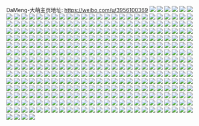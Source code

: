 DaMeng-大萌主页地址: https://weibo.com/u/3956100369 
![](https://wx4.sinaimg.cn/mw2000/ebcd4d11gy1h8vk3wg0nqj22c03404qq.jpg) 
![](https://wx4.sinaimg.cn/mw2000/ebcd4d11gy1h8vk3pklvkj22eo37kqv7.jpg) 
![](https://wx4.sinaimg.cn/mw2000/ebcd4d11gy1h8vk47um73j22801o0qv5.jpg) 
![](https://wx4.sinaimg.cn/mw2000/ebcd4d11ly1h8fft0huijj223l2sr4qs.jpg) 
![](https://wx4.sinaimg.cn/mw2000/ebcd4d11ly1h8ffsyl4hij21o0280e81.jpg) 
![](https://wx4.sinaimg.cn/mw2000/ebcd4d11ly1h8fft47nudj23402c0hdv.jpg) 
![](https://wx4.sinaimg.cn/mw2000/ebcd4d11ly1h8fft2e5jzj21o0280kjl.jpg) 
![](https://wx4.sinaimg.cn/mw2000/ebcd4d11ly1h8fft7fjg0j22801o04qq.jpg) 
![](https://wx4.sinaimg.cn/mw2000/ebcd4d11ly1h8fft63s09j21o0280kjl.jpg) 
![](https://wx4.sinaimg.cn/mw2000/ebcd4d11ly1h8ffth1zw9j22c0340kjr.jpg) 
![](https://wx4.sinaimg.cn/mw2000/ebcd4d11ly1h8ffuu1zxsj22c03407wn.jpg) 
![](https://wx4.sinaimg.cn/mw2000/ebcd4d11ly1h8fftdtocyj22c034t4qw.jpg) 
![](https://wx4.sinaimg.cn/mw2000/ebcd4d11ly1h83xgwnbnlj21o02804qr.jpg) 
![](https://wx4.sinaimg.cn/mw2000/ebcd4d11ly1h83xibb50aj21o0280u0y.jpg) 
![](https://wx4.sinaimg.cn/mw2000/ebcd4d11ly1h83xh47kvej21o02807wj.jpg) 
![](https://wx4.sinaimg.cn/mw2000/ebcd4d11ly1h83xh0i3qyj21mg36c4qs.jpg) 
![](https://wx4.sinaimg.cn/mw2000/ebcd4d11ly1h83xgtbh0mj21mg36chdw.jpg) 
![](https://wx4.sinaimg.cn/mw2000/ebcd4d11ly1h83xh94vegj21mg36chdy.jpg) 
![](https://wx4.sinaimg.cn/mw2000/ebcd4d11ly1h83xjl5gxej22801o0kjm.jpg) 
![](https://wx4.sinaimg.cn/mw2000/ebcd4d11ly1h83xhbm2pfj21o0280e82.jpg) 
![](https://wx4.sinaimg.cn/mw2000/ebcd4d11gy1h8xgztg8mqj22c02c0kjm.jpg) 
![](https://wx4.sinaimg.cn/mw2000/ebcd4d11ly1h7t0yeowzrj23402c07wj.jpg) 
![](https://wx4.sinaimg.cn/mw2000/ebcd4d11ly1h7oxahtmszj20tu13uakp.jpg) 
![](https://wx4.sinaimg.cn/mw2000/ebcd4d11ly1h7oxah6lksj21400u0h1e.jpg) 
![](https://wx4.sinaimg.cn/mw2000/ebcd4d11ly1h7ox2dk1a3j213u0tt156.jpg) 
![](https://wx4.sinaimg.cn/mw2000/ebcd4d11ly1h7ownigxptj21he1z6b29.jpg) 
![](https://wx4.sinaimg.cn/mw2000/ebcd4d11ly1h7ji65rhjej22c0340b2a.jpg) 
![](https://wx4.sinaimg.cn/mw2000/ebcd4d11ly1h7dcnes3cvj21o01jw12q.jpg) 
![](https://wx4.sinaimg.cn/mw2000/ebcd4d11ly1h7dcno1x0tj22c034ldu0.jpg) 
![](https://wx4.sinaimg.cn/mw2000/ebcd4d11ly1h7dcyyrpf0j21o02801ky.jpg) 
![](https://wx4.sinaimg.cn/mw2000/ebcd4d11ly1h7ji26e2n0j22801o07wi.jpg) 
![](https://wx4.sinaimg.cn/mw2000/ebcd4d11ly1h783imze2aj21hb1z3wlq.jpg) 
![](https://wx4.sinaimg.cn/mw2000/ebcd4d11ly1h783fkfcvcj21zm1hq147.jpg) 
![](https://wx4.sinaimg.cn/mw2000/ebcd4d11ly1h71n33ajjcj22c03404qp.jpg) 
![](https://wx4.sinaimg.cn/mw2000/ebcd4d11ly1h71mwoea9jj23402c0kjm.jpg) 
![](https://wx4.sinaimg.cn/mw2000/ebcd4d11ly1h70zpd8w36j23402c07wj.jpg) 
![](https://wx4.sinaimg.cn/mw2000/ebcd4d11ly1h70zp9xb6zj23402c07wj.jpg) 
![](https://wx4.sinaimg.cn/mw2000/ebcd4d11ly1h70zp6vptnj21o0280npd.jpg) 
![](https://wx4.sinaimg.cn/mw2000/ebcd4d11ly1h70zpbjfrvj23402c0b2b.jpg) 
![](https://wx4.sinaimg.cn/mw2000/ebcd4d11ly1h70zp4rplaj22c0340u0y.jpg) 
![](https://wx4.sinaimg.cn/mw2000/ebcd4d11ly1h71aff8m5ej20wi1ycqli.jpg) 
![](https://wx4.sinaimg.cn/mw2000/ebcd4d11ly1h70zpfxviqj218d1n57rl.jpg) 
![](https://wx4.sinaimg.cn/mw2000/ebcd4d11ly1h71aotxh9wj20t512v7aq.jpg) 
![](https://wx4.sinaimg.cn/mw2000/ebcd4d11ly1h71aouyyybj20ou0x4n1a.jpg) 
![](https://wx4.sinaimg.cn/mw2000/ebcd4d11ly1h71aow6t3bj20ql0zg43q.jpg) 
![](https://wx4.sinaimg.cn/mw2000/ebcd4d11ly1h71al3q73aj21i42061ac.jpg) 
![](https://wx4.sinaimg.cn/mw2000/ebcd4d11ly1h6x3ip64c2j23402c0hdv.jpg) 
![](https://wx4.sinaimg.cn/mw2000/ebcd4d11ly1h6x3iqg4j1j20u01hcq6a.jpg) 
![](https://wx4.sinaimg.cn/mw2000/ebcd4d11ly1h6x4m56a48j21o02807wh.jpg) 
![](https://wx4.sinaimg.cn/mw2000/ebcd4d11ly1h6x4nrns2qj213u0tudsl.jpg) 
![](https://wx4.sinaimg.cn/mw2000/ebcd4d11ly1h6s8ki237dj20wi1yc4qp.jpg) 
![](https://wx4.sinaimg.cn/mw2000/ebcd4d11ly1h6q8w7ep2sj21o0280kjl.jpg) 
![](https://wx4.sinaimg.cn/mw2000/ebcd4d11ly1h6q7n115lbj21o0280n2v.jpg) 
![](https://wx4.sinaimg.cn/mw2000/ebcd4d11ly1h6q7n7srzuj21lv256ag4.jpg) 
![](https://wx4.sinaimg.cn/mw2000/ebcd4d11ly1h6q7n2pwypj21o0280e81.jpg) 
![](https://wx4.sinaimg.cn/mw2000/ebcd4d11ly1h6q85bjh31j21g91xoe81.jpg) 
![](https://wx4.sinaimg.cn/mw2000/ebcd4d11ly1h6q7n41e4lj21o0280tjc.jpg) 
![](https://wx4.sinaimg.cn/mw2000/ebcd4d11ly1h6q7n64pf0j21o0280kjm.jpg) 
![](https://wx4.sinaimg.cn/mw2000/ebcd4d11ly1h6q8gn64t4j21o0280hdt.jpg) 
![](https://wx4.sinaimg.cn/mw2000/ebcd4d11ly1h6q8ri1wdxj21o0280b2a.jpg) 
![](https://wx4.sinaimg.cn/mw2000/ebcd4d11ly1h6oyicmwalj23402c07wh.jpg) 
![](https://wx4.sinaimg.cn/mw2000/ebcd4d11ly1h6oyhwisxdj20zk0k0gy7.jpg) 
![](https://wx4.sinaimg.cn/mw2000/ebcd4d11ly1h6oyo3lgvpj213u0tu48o.jpg) 
![](https://wx4.sinaimg.cn/mw2000/ebcd4d11ly1h6oyi488bzj23402c01kz.jpg) 
![](https://wx4.sinaimg.cn/mw2000/ebcd4d11ly1h6hzx7jmnjj21o0280qv5.jpg) 
![](https://wx4.sinaimg.cn/mw2000/ebcd4d11ly1h6gob330p3j20r910i77p.jpg) 
![](https://wx4.sinaimg.cn/mw2000/ebcd4d11ly1h6hzx0fkgwj21o0280hdt.jpg) 
![](https://wx4.sinaimg.cn/mw2000/ebcd4d11ly1h6hr9szrmtj22dr367x6r.jpg) 
![](https://wx4.sinaimg.cn/mw2000/ebcd4d11ly1h69w6ts0olj21o0280n8a.jpg) 
![](https://wx4.sinaimg.cn/mw2000/ebcd4d11ly1h61zb7pgq0j22c0340b2b.jpg) 
![](https://wx4.sinaimg.cn/mw2000/ebcd4d11ly1h61z4u000xj23402c0kjp.jpg) 
![](https://wx4.sinaimg.cn/mw2000/ebcd4d11ly1h614v2s7vrj213u0tu12z.jpg) 
![](https://wx4.sinaimg.cn/mw2000/ebcd4d11ly1h62bk2omdoj22c0340qa3.jpg) 
![](https://wx4.sinaimg.cn/mw2000/ebcd4d11ly1h61z9siumfj21gp1yahdt.jpg) 
![](https://wx4.sinaimg.cn/mw2000/ebcd4d11ly1h61z9vca7dj22c0340b2a.jpg) 
![](https://wx4.sinaimg.cn/mw2000/ebcd4d11ly1h62c13ya8vj22c03404qr.jpg) 
![](https://wx4.sinaimg.cn/mw2000/ebcd4d11ly1h62c1206aij22c0340kjp.jpg) 
![](https://wx4.sinaimg.cn/mw2000/ebcd4d11ly1h62c1x7290j22402tc74x.jpg) 
![](https://wx4.sinaimg.cn/mw2000/ebcd4d11ly1h60n562tetj22c0340x6r.jpg) 
![](https://wx4.sinaimg.cn/mw2000/ebcd4d11ly1h60qehupy9j20tu13ut9k.jpg) 
![](https://wx4.sinaimg.cn/mw2000/ebcd4d11ly1h60n5a6nvqj22c0340qv6.jpg) 
![](https://wx4.sinaimg.cn/mw2000/ebcd4d11ly1h60nl9uretj20u01407bm.jpg) 
![](https://wx4.sinaimg.cn/mw2000/ebcd4d11ly1h60nlagrhqj20tu13u3zu.jpg) 
![](https://wx4.sinaimg.cn/mw2000/ebcd4d11ly1h60o12x27bj20wi17a4bo.jpg) 
![](https://wx4.sinaimg.cn/mw2000/ebcd4d11ly1h60q6ghiukj20u01hcwhc.jpg) 
![](https://wx4.sinaimg.cn/mw2000/ebcd4d11ly1h60npyt0jtj20u013ywsh.jpg) 
![](https://wx4.sinaimg.cn/mw2000/ebcd4d11ly1h60qcz3wjgj21o0280wvj.jpg) 
![](https://wx4.sinaimg.cn/mw2000/ebcd4d11ly1h5wh58d1vaj22c0340b29.jpg) 
![](https://wx4.sinaimg.cn/mw2000/ebcd4d11ly1h5wh59y3knj22c0340e82.jpg) 
![](https://wx4.sinaimg.cn/mw2000/ebcd4d11ly1h5wh5alj77j20u0140q6g.jpg) 
![](https://wx4.sinaimg.cn/mw2000/ebcd4d11ly1h5rcqno5izj256o3ggqvf.jpg) 
![](https://wx4.sinaimg.cn/mw2000/ebcd4d11ly1h5rcqu5rgbj23ar4y4x6y.jpg) 
![](https://wx4.sinaimg.cn/mw2000/ebcd4d11ly1h5rcr3941bj23gg56onpn.jpg) 
![](https://wx4.sinaimg.cn/mw2000/ebcd4d11ly1h5rcr9jwqrj23f054ikjv.jpg) 
![](https://wx4.sinaimg.cn/mw2000/ebcd4d11ly1h5rcrgka5aj256o3ggqvf.jpg) 
![](https://wx4.sinaimg.cn/mw2000/ebcd4d11ly1h5rcrn8g75j23gg56okjv.jpg) 
![](https://wx4.sinaimg.cn/mw2000/ebcd4d11ly1h5rcrte8x3j239b4w04qz.jpg) 
![](https://wx4.sinaimg.cn/mw2000/ebcd4d11ly1h5rcs0ou3zj23gg56onpn.jpg) 
![](https://wx4.sinaimg.cn/mw2000/ebcd4d11ly1h5rcs7jwfij23gg56ou17.jpg) 
![](https://wx4.sinaimg.cn/mw2000/ebcd4d11ly1h5qi4qhgb5j213u0tu13y.jpg) 
![](https://wx4.sinaimg.cn/mw2000/ebcd4d11ly1h5qigxb7brj20u01hck04.jpg) 
![](https://wx4.sinaimg.cn/mw2000/ebcd4d11ly1h5qi1ck9c3j220f2oknpd.jpg) 
![](https://wx4.sinaimg.cn/mw2000/ebcd4d11ly1h5qi1hf7u7j23402c0e82.jpg) 
![](https://wx4.sinaimg.cn/mw2000/ebcd4d11ly1h5qi1eeenkj22c0340npe.jpg) 
![](https://wx4.sinaimg.cn/mw2000/ebcd4d11ly1h5qi1imiwsj22c03404qq.jpg) 
![](https://wx4.sinaimg.cn/mw2000/ebcd4d11ly1h5qi6izbjvj20uc1ask1h.jpg) 
![](https://wx4.sinaimg.cn/mw2000/ebcd4d11ly1h5qi1g79jyj21k7245u0x.jpg) 
![](https://wx4.sinaimg.cn/mw2000/ebcd4d11ly1h5qi1be31fj22c0340npe.jpg) 
![](https://wx4.sinaimg.cn/mw2000/ebcd4d11ly1h5o15hoeg5j21o0280u0x.jpg) 
![](https://wx4.sinaimg.cn/mw2000/ebcd4d11ly1h5o0uxczyzj21o0280b29.jpg) 
![](https://wx4.sinaimg.cn/mw2000/ebcd4d11ly1h5o0zdc1z0j21o02801ky.jpg) 
![](https://wx4.sinaimg.cn/mw2000/ebcd4d11ly1h5o0ze0tssj20u01hctrn.jpg) 
![](https://wx4.sinaimg.cn/mw2000/ebcd4d11ly1h5hzk6k4s4j23402c04qr.jpg) 
![](https://wx4.sinaimg.cn/mw2000/ebcd4d11ly1h5gjhhab87j218gawn7wj.jpg) 
![](https://wx4.sinaimg.cn/mw2000/ebcd4d11ly1h5gi4ycrzyj210g0osgwz.jpg) 
![](https://wx4.sinaimg.cn/mw2000/ebcd4d11ly1h5gi4xt8vzj21400u0to4.jpg) 
![](https://wx4.sinaimg.cn/mw2000/ebcd4d11ly1h5gi4x3y86j233y22ob2b.jpg) 
![](https://wx4.sinaimg.cn/mw2000/ebcd4d11ly1h5gi4u7ecyj213q0u04cf.jpg) 
![](https://wx4.sinaimg.cn/mw2000/ebcd4d11ly1h5gjj6p77uj22np1zs1kz.jpg) 
![](https://wx4.sinaimg.cn/mw2000/ebcd4d11ly1h5gjsxlx82j23402c0e83.jpg) 
![](https://wx4.sinaimg.cn/mw2000/ebcd4d11ly1h5gi4tno89j23ls2ejhdz.jpg) 
![](https://wx4.sinaimg.cn/mw2000/ebcd4d11ly1h5gjsvpcpfj22c0340hdv.jpg) 
![](https://wx4.sinaimg.cn/mw2000/ebcd4d11ly1h5gi5q0u4wj22db35sx6r.jpg) 
![](https://wx4.sinaimg.cn/mw2000/ebcd4d11ly1h5giemtaegj222n33zkjo.jpg) 
![](https://wx4.sinaimg.cn/mw2000/ebcd4d11ly1h5giveib0gj222o340qv7.jpg) 
![](https://wx4.sinaimg.cn/mw2000/ebcd4d11ly1h5givc4fogj222o340npf.jpg) 
![](https://wx4.sinaimg.cn/mw2000/ebcd4d11ly1h5cjh6y9f2j20wi17xtlh.jpg) 
![](https://wx4.sinaimg.cn/mw2000/ebcd4d11ly1h5cjh5kjv7j22c0340hdv.jpg) 
![](https://wx4.sinaimg.cn/mw2000/ebcd4d11ly1h5cjh6iysej20wi17cwtw.jpg) 
![](https://wx4.sinaimg.cn/mw2000/ebcd4d11ly1h5bpccvc6rj20wi1yck6k.jpg) 
![](https://wx4.sinaimg.cn/mw2000/ebcd4d11ly1h5bpccj0d6j20wi1yc181.jpg) 
![](https://wx4.sinaimg.cn/mw2000/ebcd4d11gy1h59z1z9rk1j22c03401kz.jpg) 
![](https://wx4.sinaimg.cn/mw2000/ebcd4d11gy1h59z21agy7j23402c01kz.jpg) 
![](https://wx4.sinaimg.cn/mw2000/ebcd4d11gy1h59z23xmxgj22c03401l1.jpg) 
![](https://wx4.sinaimg.cn/mw2000/ebcd4d11gy1h59z20cywfj20wi17c4dt.jpg) 
![](https://wx4.sinaimg.cn/mw2000/ebcd4d11gy1h59z4aaaqmj217c0wiqix.jpg) 
![](https://wx4.sinaimg.cn/mw2000/ebcd4d11gy1h59z2bq8qyj23402c0npe.jpg) 
![](https://wx4.sinaimg.cn/mw2000/ebcd4d11gy1h59z292kinj20wi17cncx.jpg) 
![](https://wx4.sinaimg.cn/mw2000/ebcd4d11gy1h59z264abej23402c0hdu.jpg) 
![](https://wx4.sinaimg.cn/mw2000/ebcd4d11gy1h59z27ygqkj23402c01kz.jpg) 
![](https://wx4.sinaimg.cn/mw2000/ebcd4d11ly1h52mtwexw8j20wi1y77wh.jpg) 
![](https://wx4.sinaimg.cn/mw2000/ebcd4d11ly1h52mtwt2qpj20k00zkgsr.jpg) 
![](https://wx4.sinaimg.cn/mw2000/ebcd4d11ly1h4ymouxp5oj20wi13zwre.jpg) 
![](https://wx4.sinaimg.cn/mw2000/ebcd4d11ly1h4ymorzte0j22mh1h5hdt.jpg) 
![](https://wx4.sinaimg.cn/mw2000/ebcd4d11ly1h4ymu7o3o6j22c03401kz.jpg) 
![](https://wx4.sinaimg.cn/mw2000/ebcd4d11ly1h4ymots8lvj21qx2bwnpd.jpg) 
![](https://wx4.sinaimg.cn/mw2000/ebcd4d11ly1h4ymoufbw3j21400u0dnb.jpg) 
![](https://wx4.sinaimg.cn/mw2000/ebcd4d11ly1h4ymxjv6t9j20j20pfq6i.jpg) 
![](https://wx4.sinaimg.cn/mw2000/ebcd4d11ly1h4q1wgcv08j23gw27a7wj.jpg) 
![](https://wx4.sinaimg.cn/mw2000/ebcd4d11ly1h4q1w17h4wj20wi1y74qp.jpg) 
![](https://wx4.sinaimg.cn/mw2000/ebcd4d11ly1h4q1wixcwkj22c0340e82.jpg) 
![](https://wx4.sinaimg.cn/mw2000/ebcd4d11ly1h4q1watq6mj22c0340x6p.jpg) 
![](https://wx4.sinaimg.cn/mw2000/ebcd4d11ly1h4q1wdybqmj22c0340e83.jpg) 
![](https://wx4.sinaimg.cn/mw2000/ebcd4d11ly1h4q1whg2p7j22c0340b29.jpg) 
![](https://wx4.sinaimg.cn/mw2000/ebcd4d11ly1h4q1w5sd41j22dc35sx6r.jpg) 
![](https://wx4.sinaimg.cn/mw2000/ebcd4d11ly1h4q1w82v5nj235s2dc7wi.jpg) 
![](https://wx4.sinaimg.cn/mw2000/ebcd4d11ly1h4q1w9ptgfj21pg2l2b29.jpg) 
![](https://wx4.sinaimg.cn/mw2000/ebcd4d11ly1h4owfq3ss0j20wi1y71kx.jpg) 
![](https://wx4.sinaimg.cn/mw2000/ebcd4d11ly1h4mvxsg33mj21hc0u0h4x.jpg) 
![](https://wx4.sinaimg.cn/mw2000/ebcd4d11ly1h4mw063ysnj21dl1u4e81.jpg) 
![](https://wx4.sinaimg.cn/mw2000/ebcd4d11ly1h4mtwyxebhj22801o0u0x.jpg) 
![](https://wx4.sinaimg.cn/mw2000/ebcd4d11ly1h4mty0nun5j22801o01ky.jpg) 
![](https://wx4.sinaimg.cn/mw2000/ebcd4d11ly1h4mtwb9tj7j21o0280hdu.jpg) 
![](https://wx4.sinaimg.cn/mw2000/ebcd4d11ly1h4mqc8tw5rj22y327kkjm.jpg) 
![](https://wx4.sinaimg.cn/mw2000/ebcd4d11ly1h4j0mkd7ysj20u01hcdq1.jpg) 
![](https://wx4.sinaimg.cn/mw2000/ebcd4d11ly1h4j0mj3ydnj22c0340qv6.jpg) 
![](https://wx4.sinaimg.cn/mw2000/ebcd4d11ly1h4id0z6mxgj22c0340e82.jpg) 
![](https://wx4.sinaimg.cn/mw2000/ebcd4d11ly1h4id3506xfj22c03404qs.jpg) 
![](https://wx4.sinaimg.cn/mw2000/ebcd4d11ly1h4hsjh0nkgj22c03404qr.jpg) 
![](https://wx4.sinaimg.cn/mw2000/ebcd4d11ly1h4hsjihvdbj21gx1yk1kx.jpg) 
![](https://wx4.sinaimg.cn/mw2000/ebcd4d11ly1h4hsjhphiqj20vo0mp77r.jpg) 
![](https://wx4.sinaimg.cn/mw2000/ebcd4d11ly1h4hsji0h2hj20zk0nlq94.jpg) 
![](https://wx4.sinaimg.cn/mw2000/ebcd4d11ly1h4f0dbxyrdj20wi1y7hah.jpg) 
![](https://wx4.sinaimg.cn/mw2000/ebcd4d11ly1h4elljhdsdj20u00n0n34.jpg) 
![](https://wx4.sinaimg.cn/mw2000/ebcd4d11ly1h49waiswjqj21ge1xu4qq.jpg) 
![](https://wx4.sinaimg.cn/mw2000/ebcd4d11ly1h49wcj4rn8j22c0340e83.jpg) 
![](https://wx4.sinaimg.cn/mw2000/ebcd4d11ly1h45qab26joj22801o0b2b.jpg) 
![](https://wx4.sinaimg.cn/mw2000/ebcd4d11ly1h44bwns3syj21k122qqv5.jpg) 
![](https://wx4.sinaimg.cn/mw2000/ebcd4d11ly1h44bwp6ocqj21fy1x91ky.jpg) 
![](https://wx4.sinaimg.cn/mw2000/ebcd4d11ly1h44bwlp8slj21o0280npd.jpg) 
![](https://wx4.sinaimg.cn/mw2000/ebcd4d11ly1h44e0rqdjdj22io1b1u0x.jpg) 
![](https://wx4.sinaimg.cn/mw2000/ebcd4d11ly1h3unni2w60j20ju0zatfe.jpg) 
![](https://wx4.sinaimg.cn/mw2000/ebcd4d11ly1h3unnipr21j20ec0phq6c.jpg) 
![](https://wx4.sinaimg.cn/mw2000/ebcd4d11ly1h3ury9f0jwj22c0340kjm.jpg) 
![](https://wx4.sinaimg.cn/mw2000/ebcd4d11ly1h3ury8buiej22c03401ky.jpg) 
![](https://wx4.sinaimg.cn/mw2000/ebcd4d11ly1h3mu7gsz32j22572uy7wj.jpg) 
![](https://wx4.sinaimg.cn/mw2000/ebcd4d11ly1h3mub64adxj22c0341kjn.jpg) 
![](https://wx4.sinaimg.cn/mw2000/ebcd4d11ly1h3mu7hxs6ej22bz340kjm.jpg) 
![](https://wx4.sinaimg.cn/mw2000/ebcd4d11ly1h3mu7fjaacj22b6340qv8.jpg) 
![](https://wx4.sinaimg.cn/mw2000/ebcd4d11ly1h3m1flkzv0j20tw0iiwha.jpg) 
![](https://wx4.sinaimg.cn/mw2000/ebcd4d11ly1h3m1hsui15j216g0m3zqr.jpg) 
![](https://wx4.sinaimg.cn/mw2000/ebcd4d11ly1h3j4yjizwij22442ti4qr.jpg) 
![](https://wx4.sinaimg.cn/mw2000/ebcd4d11ly1h3j4nzi31wj22c03404qq.jpg) 
![](https://wx4.sinaimg.cn/mw2000/ebcd4d11ly1h3igt6r1dcj20mi0u0thj.jpg) 
![](https://wx4.sinaimg.cn/mw2000/ebcd4d11ly1h3igz3w1exj22c0340qv6.jpg) 
![](https://wx4.sinaimg.cn/mw2000/ebcd4d11ly1h3igz1v9hdj23402c0b2a.jpg) 
![](https://wx4.sinaimg.cn/mw2000/ebcd4d11ly1h3igz4v0jbj222h2rahdt.jpg) 
![](https://wx4.sinaimg.cn/mw2000/ebcd4d11ly1h3ihellevhj223h2to4qq.jpg) 
![](https://wx4.sinaimg.cn/mw2000/ebcd4d11ly1h3igpquowaj22c0340e82.jpg) 
![](https://wx4.sinaimg.cn/mw2000/ebcd4d11ly1h3igz687mlj22c0340e82.jpg) 
![](https://wx4.sinaimg.cn/mw2000/ebcd4d11ly1h3g5cr4231j218w1nub29.jpg) 
![](https://wx4.sinaimg.cn/mw2000/ebcd4d11ly1h3g5k6y7yoj22402tcnpf.jpg) 
![](https://wx4.sinaimg.cn/mw2000/ebcd4d11ly1h3g5cn8jzjj22c033vx6s.jpg) 
![](https://wx4.sinaimg.cn/mw2000/ebcd4d11gy1h3bjhxyp4pj21o02804qp.jpg) 
![](https://wx4.sinaimg.cn/mw2000/ebcd4d11ly1h3auuz97ntj22c0340hdt.jpg) 
![](https://wx4.sinaimg.cn/mw2000/ebcd4d11ly1h3auv0ulbyj22ps1j01kx.jpg) 
![](https://wx4.sinaimg.cn/mw2000/ebcd4d11ly1h3auuyfkeij21o0280hdt.jpg) 
![](https://wx4.sinaimg.cn/mw2000/ebcd4d11ly1h3abwajjeij23402c0npe.jpg) 
![](https://wx4.sinaimg.cn/mw2000/ebcd4d11ly1h3abx45l0aj20tz0miwqn.jpg) 
![](https://wx4.sinaimg.cn/mw2000/ebcd4d11ly1h3abs3i8jej224l1o0npd.jpg) 
![](https://wx4.sinaimg.cn/mw2000/ebcd4d11ly1h34t0juqvej213u0tun9m.jpg) 
![](https://wx4.sinaimg.cn/mw2000/ebcd4d11ly1h34sz6ftkij21b91r0b1r.jpg) 
![](https://wx4.sinaimg.cn/mw2000/ebcd4d11ly1h34t02h2n3j21o0280b29.jpg) 
![](https://wx4.sinaimg.cn/mw2000/ebcd4d11ly1h3178hho6vj21ba0zgtm7.jpg) 
![](https://wx4.sinaimg.cn/mw2000/ebcd4d11ly1h2zr7xoftyj21961ww7wh.jpg) 
![](https://wx4.sinaimg.cn/mw2000/ebcd4d11ly1h2yw9tos5rj21o0280npd.jpg) 
![](https://wx4.sinaimg.cn/mw2000/ebcd4d11ly1h2yw9lppwkj22801o0kjl.jpg) 
![](https://wx4.sinaimg.cn/mw2000/ebcd4d11ly1h2rsmo03drj21o0280hdt.jpg) 
![](https://wx4.sinaimg.cn/mw2000/ebcd4d11ly1h2rsmlxhcsj21o02801kx.jpg) 
![](https://wx4.sinaimg.cn/mw2000/ebcd4d11ly1h2oap9zrs3j20uk146qah.jpg) 
![](https://wx4.sinaimg.cn/mw2000/ebcd4d11ly1h2o9c1yas4j21o0280e81.jpg) 
![](https://wx4.sinaimg.cn/mw2000/ebcd4d11ly1h2o50al4asj21o02801ky.jpg) 
![](https://wx4.sinaimg.cn/mw2000/ebcd4d11ly1h2o4zm794bj21o0280qv5.jpg) 
![](https://wx4.sinaimg.cn/mw2000/ebcd4d11ly1h2oanls85xj20wi1phanr.jpg) 
![](https://wx4.sinaimg.cn/mw2000/ebcd4d11ly1h2oaq88jl9j216q0u27wh.jpg) 
![](https://wx4.sinaimg.cn/mw2000/ebcd4d11ly1h2drot8dk5j22c0340npd.jpg) 
![](https://wx4.sinaimg.cn/mw2000/ebcd4d11ly1h2agotos7qj21bk1rfavx.jpg) 
![](https://wx4.sinaimg.cn/mw2000/ebcd4d11ly1h27qgqgvpyj21o02801kx.jpg) 
![](https://wx4.sinaimg.cn/mw2000/ebcd4d11ly1h218joa1zbj21o0280x6p.jpg) 
![](https://wx4.sinaimg.cn/mw2000/ebcd4d11ly1h218jmjfpmj221o2q7qv5.jpg) 
![](https://wx4.sinaimg.cn/mw2000/ebcd4d11ly1h218wxkvumj21o0280hdt.jpg) 
![](https://wx4.sinaimg.cn/mw2000/ebcd4d11ly1h207bm7tu0j20rd10h4d9.jpg) 
![](https://wx4.sinaimg.cn/mw2000/ebcd4d11ly1h207bzqgdkj22m61ynx6p.jpg) 
![](https://wx4.sinaimg.cn/mw2000/ebcd4d11ly1h207bb6s89j22c02c0u0x.jpg) 
![](https://wx4.sinaimg.cn/mw2000/ebcd4d11ly1h207bckepdj23402c0hdv.jpg) 
![](https://wx4.sinaimg.cn/mw2000/ebcd4d11ly1h1zlr4tk4zj22ym1o01ky.jpg) 
![](https://wx4.sinaimg.cn/mw2000/ebcd4d11ly1h1vkmhfa3wj21o0280b29.jpg) 
![](https://wx4.sinaimg.cn/mw2000/ebcd4d11ly1h1sulz6guyj223a2sd4qr.jpg) 
![](https://wx4.sinaimg.cn/mw2000/ebcd4d11ly1h1sulwkhjej20wi16sqnq.jpg) 
![](https://wx4.sinaimg.cn/mw2000/ebcd4d11ly1h1sum1wy5nj21ok19fhdt.jpg) 
![](https://wx4.sinaimg.cn/mw2000/ebcd4d11ly1h1sum45sa4j21dc2yokjm.jpg) 
![](https://wx4.sinaimg.cn/mw2000/ebcd4d11ly1h1supsuaztj21280so1g1.jpg) 
![](https://wx4.sinaimg.cn/mw2000/ebcd4d11ly1h1suoipunpj22c0340hdw.jpg) 
![](https://wx4.sinaimg.cn/mw2000/ebcd4d11ly1h1t1rcj6euj22c03407wj.jpg) 
![](https://wx4.sinaimg.cn/mw2000/ebcd4d11ly1h1t1rezjqaj22c0340kjm.jpg) 
![](https://wx4.sinaimg.cn/mw2000/ebcd4d11ly1h1t1rgxjxbj22c03404qq.jpg) 
![](https://wx4.sinaimg.cn/mw2000/ebcd4d11ly1h1t2f56iz4j20wi16zap8.jpg) 
![](https://wx4.sinaimg.cn/mw2000/ebcd4d11ly1h1s46o3jgij21o0280kjm.jpg) 
![](https://wx4.sinaimg.cn/mw2000/ebcd4d11ly1h1s46pnx7cj21o0280kjm.jpg) 
![](https://wx4.sinaimg.cn/mw2000/ebcd4d11ly1h1s46sdqt9j21o02801kz.jpg) 
![](https://wx4.sinaimg.cn/mw2000/ebcd4d11ly1h1s46un5tjj21o02807wi.jpg) 
![](https://wx4.sinaimg.cn/mw2000/ebcd4d11ly1h1s46y0fumj21o0280u0x.jpg) 
![](https://wx4.sinaimg.cn/mw2000/ebcd4d11ly1h1qug5gbulj22qo2201l0.jpg) 
![](https://wx4.sinaimg.cn/mw2000/ebcd4d11ly1h1quga1a08j21o0280b29.jpg) 
![](https://wx4.sinaimg.cn/mw2000/ebcd4d11ly1h1qug7t3eoj21pf29w4la.jpg) 
![](https://wx4.sinaimg.cn/mw2000/ebcd4d11ly1h1qug8wbk3j21o02801kx.jpg) 
![](https://wx4.sinaimg.cn/mw2000/ebcd4d11ly1h1qugap9phj22801o01kx.jpg) 
![](https://wx4.sinaimg.cn/mw2000/ebcd4d11ly1h1qug98alkj215l15l7hf.jpg) 
![](https://wx4.sinaimg.cn/mw2000/ebcd4d11ly1h1qug6nyyyj21o02804qp.jpg) 
![](https://wx4.sinaimg.cn/mw2000/ebcd4d11ly1h1qug7g0qfj21o02807wh.jpg) 
![](https://wx4.sinaimg.cn/mw2000/ebcd4d11ly1h1qug8c85ej21o02801kx.jpg) 
![](https://wx4.sinaimg.cn/mw2000/ebcd4d11ly1h1phra0inzj21o0280e81.jpg) 
![](https://wx4.sinaimg.cn/mw2000/ebcd4d11gy1h1jllrq823j22801o01ky.jpg) 
![](https://wx4.sinaimg.cn/mw2000/ebcd4d11gy1h1jlp5mv9gj22c0340hdx.jpg) 
![](https://wx4.sinaimg.cn/mw2000/ebcd4d11gy1h1jlm16s0vj22c03407wj.jpg) 
![](https://wx4.sinaimg.cn/mw2000/ebcd4d11gy1h1jlm3volbj23402c04qs.jpg) 
![](https://wx4.sinaimg.cn/mw2000/ebcd4d11gy1h1jlm66n91j20wi1ycttr.jpg) 
![](https://wx4.sinaimg.cn/mw2000/ebcd4d11gy1h1jlm78j7wj22c0340qqv.jpg) 
![](https://wx4.sinaimg.cn/mw2000/ebcd4d11gy1h1jllujsu7j22c0340u0z.jpg) 
![](https://wx4.sinaimg.cn/mw2000/ebcd4d11gy1h1jlm8sd9dj23402c01kz.jpg) 
![](https://wx4.sinaimg.cn/mw2000/ebcd4d11gy1h1i76yg1fxj21o028mhdt.jpg) 
![](https://wx4.sinaimg.cn/mw2000/ebcd4d11ly1h1erewhdf1j21o02807wh.jpg) 
![](https://wx4.sinaimg.cn/mw2000/ebcd4d11ly1h1erezk5uuj21o02801kx.jpg) 
![](https://wx4.sinaimg.cn/mw2000/ebcd4d11ly1h1ero3aedoj21o02804qp.jpg) 
![](https://wx4.sinaimg.cn/mw2000/ebcd4d11ly1h1ero4dt41j21o02801kx.jpg) 
![](https://wx4.sinaimg.cn/mw2000/ebcd4d11ly1h1dshrw221j21df1txnll.jpg) 
![](https://wx4.sinaimg.cn/mw2000/ebcd4d11ly1h1dshref26j21o02801kx.jpg) 
![](https://wx4.sinaimg.cn/mw2000/ebcd4d11ly1h1bxw4vx58j22c03407wi.jpg) 
![](https://wx4.sinaimg.cn/mw2000/ebcd4d11ly1h172x7f8adj22c03404qq.jpg) 
![](https://wx4.sinaimg.cn/mw2000/ebcd4d11ly1h172wtsqhwj22801o0kjl.jpg) 
![](https://wx4.sinaimg.cn/mw2000/ebcd4d11ly1h14fp6hc9hj21o0280npd.jpg) 
![](https://wx4.sinaimg.cn/mw2000/ebcd4d11ly1h14fp70crjj21o0280e81.jpg) 
![](https://wx4.sinaimg.cn/mw2000/ebcd4d11ly1h13pnmbs4cj20mi0u010a.jpg) 
![](https://wx4.sinaimg.cn/mw2000/ebcd4d11ly1h13pnn5i8dj20mi0u00z2.jpg) 
![](https://wx4.sinaimg.cn/mw2000/ebcd4d11ly1h0xnhy3tjuj224q1ishdu.jpg) 
![](https://wx4.sinaimg.cn/mw2000/ebcd4d11ly1h0xnjao42bj21o0280kjl.jpg) 
![](https://wx4.sinaimg.cn/mw2000/ebcd4d11ly1h0xni08a35j21o0280u0x.jpg) 
![](https://wx4.sinaimg.cn/mw2000/ebcd4d11ly1h0xnhwkb06j21kh23bnpd.jpg) 
![](https://wx4.sinaimg.cn/mw2000/ebcd4d11ly1h0xnhvefaaj217o1m81ky.jpg) 
![](https://wx4.sinaimg.cn/mw2000/ebcd4d11ly1h0xns9rp60j20pu0yg7m9.jpg) 
![](https://wx4.sinaimg.cn/mw2000/ebcd4d11ly1h0uao0bv45j20s20s142m.jpg) 
![](https://wx4.sinaimg.cn/mw2000/ebcd4d11ly1h0rslkc05fj20pe0xvdld.jpg) 
![](https://wx4.sinaimg.cn/mw2000/ebcd4d11ly1h0rslk38xqj20wi17cqbx.jpg) 
![](https://wx4.sinaimg.cn/mw2000/ebcd4d11ly1h0hgd5ys0qj22c0340u0y.jpg) 
![](https://wx4.sinaimg.cn/mw2000/ebcd4d11ly1gzns8le5fzj22c0340hdu.jpg) 
![](https://wx4.sinaimg.cn/mw2000/ebcd4d11ly1gzns8e5uj3j22b9340b2b.jpg) 
![](https://wx4.sinaimg.cn/mw2000/ebcd4d11ly1gzns8awrtgj22al340b2a.jpg) 
![](https://wx4.sinaimg.cn/mw2000/ebcd4d11ly1gzns88wav4j20ww1dcn5a.jpg) 
![](https://wx4.sinaimg.cn/mw2000/ebcd4d11ly1gzns8bi3cyj20ww1dcq9r.jpg) 
![](https://wx4.sinaimg.cn/mw2000/ebcd4d11ly1gzns8enc70j20ww1dcjxh.jpg) 
![](https://wx4.sinaimg.cn/mw2000/ebcd4d11ly1gzns8hbipnj22c0340npe.jpg) 
![](https://wx4.sinaimg.cn/mw2000/ebcd4d11ly1gzns8892rtj22ai33zhdu.jpg) 
![](https://wx4.sinaimg.cn/mw2000/ebcd4d11ly1gzns8qha9dj22c03401ky.jpg) 
![](https://wx4.sinaimg.cn/mw2000/ebcd4d11ly1gz2cro9bymj23402c0x6q.jpg) 
![](https://wx4.sinaimg.cn/mw2000/ebcd4d11ly1gz2crr8aa1j22c03404qr.jpg) 
![](https://wx4.sinaimg.cn/mw2000/ebcd4d11ly1gz2crowhr9j21dc0woaov.jpg) 
![](https://wx4.sinaimg.cn/mw2000/ebcd4d11ly1gz2crn8pk7j222o341qv5.jpg) 
![](https://wx4.sinaimg.cn/mw2000/ebcd4d11ly1gye8mwmhotj213d0tjq65.jpg) 
![](https://wx4.sinaimg.cn/mw2000/ebcd4d11ly1gye8mwtwqsj20ya0pq77b.jpg) 
![](https://wx4.sinaimg.cn/mw2000/ebcd4d11ly1gye8mx57y6j20xo0pa0ve.jpg) 
![](https://wx4.sinaimg.cn/mw2000/ebcd4d11ly1gye8mxbphwj20x20osdik.jpg) 
![](https://wx4.sinaimg.cn/mw2000/ebcd4d11ly1gxpaytt1jmj22qo220x6r.jpg) 
![](https://wx4.sinaimg.cn/mw2000/ebcd4d11ly1gxpayu6egyj20wi1yah3d.jpg) 
![](https://wx4.sinaimg.cn/mw2000/ebcd4d11gy1gxmdmwwgjgj20u0140juz.jpg) 
![](https://wx4.sinaimg.cn/mw2000/ebcd4d11gy1gxmdmxadz6j20u0140tfd.jpg) 
![](https://wx4.sinaimg.cn/mw2000/ebcd4d11gy1gxmdmxpcp1j20qb0z2q87.jpg) 
![](https://wx4.sinaimg.cn/mw2000/ebcd4d11gy1gxmdmy3wxqj20u0140jxx.jpg) 
![](https://wx4.sinaimg.cn/mw2000/ebcd4d11gy1gxmdmyrqdfj20u0140agm.jpg) 
![](https://wx4.sinaimg.cn/mw2000/ebcd4d11gy1gxmdob69kwj20u0140gs2.jpg) 
![](https://wx4.sinaimg.cn/mw2000/004jJoqtly1gvkbmfqmwhj60ry119qkt02.jpg) 
![](https://wx4.sinaimg.cn/mw2000/004jJoqtly1gvkbmi3bpwj62c0340u0y02.jpg) 
![](https://wx4.sinaimg.cn/mw2000/004jJoqtly1gvkbml1pqxj63402c01kz02.jpg) 
![](https://wx4.sinaimg.cn/mw2000/004jJoqtly1gvkbmort0bj60vc15s15i02.jpg) 
![](https://wx4.sinaimg.cn/mw2000/ebcd4d11ly1gtn7h92utvj20u0140tf0.jpg) 
![](https://wx4.sinaimg.cn/mw2000/ebcd4d11ly1gtn7h9kx0rj20u014044q.jpg) 
![](https://wx4.sinaimg.cn/mw2000/ebcd4d11ly1gtn7h8gkr0j20u0140gqu.jpg) 
![](https://wx4.sinaimg.cn/mw2000/ebcd4d11ly1gt9nwhssa9j23402c07wj.jpg) 
![](https://wx4.sinaimg.cn/mw2000/ebcd4d11ly1gt9nwkzsyfj22c02c0hdv.jpg) 
![](https://wx4.sinaimg.cn/mw2000/ebcd4d11ly1gt9nwqvxh7j22c0340x6r.jpg) 
![](https://wx4.sinaimg.cn/mw2000/ebcd4d11ly1gt9nwnfhmnj23402c0kjm.jpg) 
![](https://wx4.sinaimg.cn/mw2000/ebcd4d11ly1gt9nwslm5sj22c0340u0y.jpg) 
![](https://wx4.sinaimg.cn/mw2000/ebcd4d11ly1gt9nwebm8wj20vc15sn9o.jpg) 
![](https://wx4.sinaimg.cn/mw2000/ebcd4d11ly1gt1jbww0z5j230h29dhdv.jpg) 
![](https://wx4.sinaimg.cn/mw2000/ebcd4d11ly1gt1fqdxhb4j21sc2dshdt.jpg) 
![](https://wx4.sinaimg.cn/mw2000/ebcd4d11ly1gt1jmu238kj22c0340b2a.jpg) 
![](https://wx4.sinaimg.cn/mw2000/ebcd4d11ly1gt1jbyv4trj20vc15sqbt.jpg) 
![](https://wx4.sinaimg.cn/mw2000/ebcd4d11ly1gt1jk94sxxj23402c0qv6.jpg) 
![](https://wx4.sinaimg.cn/mw2000/ebcd4d11ly1gt1k6q42tqj20vc15sn4p.jpg) 
![](https://wx4.sinaimg.cn/mw2000/ebcd4d11ly1gt1janddxqj23402c0b2b.jpg) 
![](https://wx4.sinaimg.cn/mw2000/ebcd4d11ly1gt1fqekk2aj21qn2bj7wh.jpg) 
![](https://wx4.sinaimg.cn/mw2000/ebcd4d11ly1gt1jf6yk8dj23402c0npe.jpg) 
![](https://wx4.sinaimg.cn/mw2000/ebcd4d11gy1gs8scjv33mj21400u0qjb.jpg) 
![](https://wx4.sinaimg.cn/mw2000/ebcd4d11gy1gs8scru55cj20u0140aji.jpg) 
![](https://wx4.sinaimg.cn/mw2000/004jJoqtgy1gs8sf9rlnlj60k90r10w502.jpg) 
![](https://wx4.sinaimg.cn/mw2000/ebcd4d11gy1gs8scpk4zyj21400u07cj.jpg) 
![](https://wx4.sinaimg.cn/mw2000/ebcd4d11gy1gs8sctdok3j20u0140qiq.jpg) 
![](https://wx4.sinaimg.cn/mw2000/ebcd4d11gy1gs8sclqdv2j21400u0anx.jpg) 
![](https://wx4.sinaimg.cn/mw2000/ebcd4d11gy1gs8scnm3omj20u0140gsk.jpg) 
![](https://wx4.sinaimg.cn/mw2000/ebcd4d11gy1gs8sco4dgmj21hc0u0afs.jpg) 
![](https://wx4.sinaimg.cn/mw2000/ebcd4d11gy1gs8scorrgvj20u0140n47.jpg) 
![](https://wx4.sinaimg.cn/mw2000/ebcd4d11ly3gng1mb6avgj215s0vcb2a.jpg) 
![](https://wx4.sinaimg.cn/mw2000/ebcd4d11ly1gjrc7xrscej21400u0qej.jpg) 
![](https://wx4.sinaimg.cn/mw2000/ebcd4d11ly1gjrc7yz849j21400u0h2e.jpg) 
![](https://wx4.sinaimg.cn/mw2000/ebcd4d11ly1gjrc7wgblrj21400u0ww8.jpg) 
![](https://wx4.sinaimg.cn/mw2000/ebcd4d11ly1gjrc80vsjaj21400u0qdo.jpg) 
![](https://wx4.sinaimg.cn/mw2000/ebcd4d11ly1gjrc81px37j21400u04c0.jpg) 
![](https://wx4.sinaimg.cn/mw2000/ebcd4d11ly1gjrc82vuvoj21400u0gzd.jpg) 
![](https://wx4.sinaimg.cn/mw2000/ebcd4d11ly1gjrc83t3cnj20u0140tn4.jpg) 
![](https://wx4.sinaimg.cn/mw2000/ebcd4d11ly1gjrc9p14usj20u0140ka2.jpg) 
![](https://wx4.sinaimg.cn/mw2000/ebcd4d11ly1gjrc9q5u4dj21400u0wr3.jpg) 
